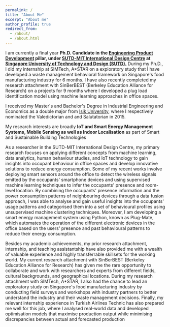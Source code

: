 ```yaml
---
permalink: /
title: "About Me"
excerpt: "About me"
author_profile: true
redirect_from: 
  - /about/
  - /about.html
---
```


I am currently a final year **Ph.D. Candidate in the [Engineering Product Development](https://epd.sutd.edu.sg/) pillar, under [SUTD-MIT International Design Centre](https://idc.sutd.edu.sg/) at [Singapore University of Technology and Design (SUTD).](https://sutd.edu.sg/)**
During my Ph.D., I did my internship at SIMTech, A*STAR on a exploratory study that I have developed a waste management behavioral framework on Singapore's food manufacturing industry for 6 months. I have also recently completed my research attachment with SinBerBEST (Berkeley Education Alliance for Research) on a projects for 9 months where I developed a plug load identification 
model using machine learning approaches in office spaces.

I received my Master's and Bachelor's Degree in Industrial Engineering and Economics as a double major from [Isik University](http://www.isikun.edu.tr/en), where I respectively nominated the Valedictorian and and Salutatorian in 2015.

My research interests are broadly **IoT and Smart Energy Management Systems, Mobile Sensing as well as Indoor Localisation** as part of Smart and Sustainable Building Technologies

As a researcher in the SUTD-MIT International Design Centre, my primary research focuses on applying different
concepts from machine learning, data analytics, human behaviour studies, and IoT technology to gain insights into
occupant behaviour in office spaces and develop innovative solutions to reduce energy consumption. Some of my recent
works involve deploying smart sensors around the office to detect the wireless signals emitted by the occupants'
smartphone devices and using supervised machine learning techniques to infer the occupants' presence and room-level
location. By combining the occupants' presence information and the power consumption patterns of neighbouring
devices through a data fusion approach, I was able to analyse and gain useful insights into the occupants' usage patterns
and categorised them into a set of behavioural profiles using unsupervised machine clustering techniques. Moreover, I
am developing a smart energy management system using Python, known as Plug-Mate, which automates the operation
of the different electronic devices in the office based on the users' presence and past behavioural patterns to reduce their
energy consumption. 

Besides my academic achievements, my prior research attachment, internship, and teaching assistantship have also
provided me with a wealth of valuable experience and highly transferrable skillsets for the working world. My current
research attachment with SinBerBEST (Berkeley Education Alliance for Research) has given me the rare opportunity
to collaborate and work with researchers and experts from different fields, cultural backgrounds, and geographical
locations. During my research attachment with SIMTech, A*STAR, I also had the chance to lead an exploratory study
on Singapore's food manufacturing industry by conducting field surveys and workshops with industry partners to better
understand the industry and their waste management decisions. Finally, my relevant internship experience in Turkish
Airlines Technic has also prepared me well for this job, where I analysed real-world data and developed optimisation
models that maximise production output while minimising discrepancies between actual and forecasted production







